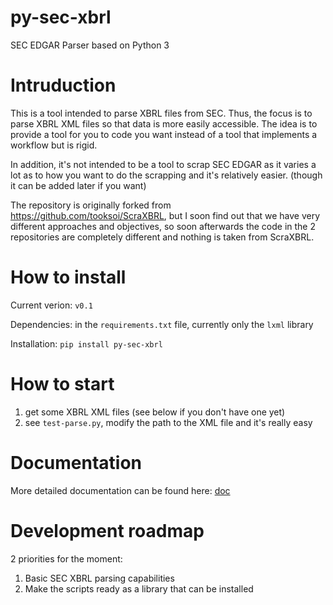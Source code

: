 # py-sec-xbrl
SEC EDGAR Parser based on Python 3

# Intruduction
This is a tool intended to parse XBRL files from SEC. Thus, the focus is to parse XBRL XML files so that data is more easily accessible. The idea is to provide a tool for you to code you want instead of a tool that implements a workflow but is rigid.

In addition, it's not intended to be a tool to scrap SEC EDGAR as it varies a lot as to how you want to do the scrapping and it's relatively easier. (though it can be added later if you want)

The repository is originally forked from https://github.com/tooksoi/ScraXBRL, but I soon find out that we have very different approaches and objectives, so soon afterwards the code in the 2 repositories are completely different and nothing is taken from ScraXBRL.

# How to install
Current verion: `v0.1`

Dependencies: in the `requirements.txt` file, currently only the `lxml` library

Installation:
`pip install py-sec-xbrl`

# How to start
1. get some XBRL XML files (see below if you don't have one yet)
2. see `test-parse.py`, modify the path to the XML file and it's really easy

# Documentation
More detailed documentation can be found here: [doc](/doc/README.MD)

# Development roadmap
2 priorities for the moment:
1. Basic SEC XBRL parsing capabilities
2. Make the scripts ready as a library that can be installed
